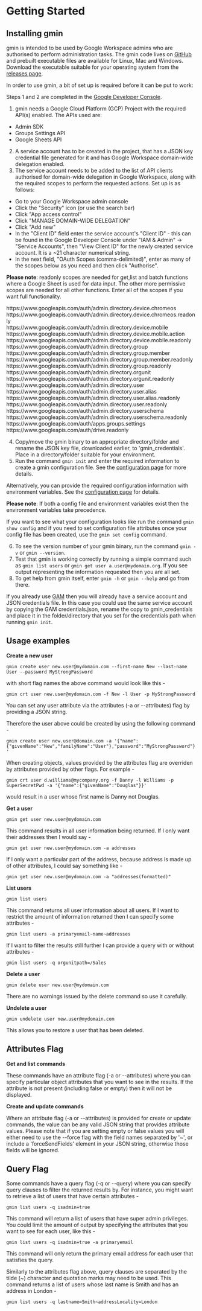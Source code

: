 # Getting Started

## Installing gmin
gmin is intended to be used by Google Workspace admins who are authorised to perform administration tasks. The gmin code lives on [GitHub](https://github.com/plusworx/gmin) and prebuilt executable files are available for Linux, Mac and Windows. Download the executable suitable for your operating system from the [releases page](https://github.com/plusworx/gmin/releases).

In order to use gmin, a bit of set up is required before it can be put to work:

Steps 1 and 2 are completed in the [Google Developer Console](https://console.developers.google.com/).

1. gmin needs a Google Cloud Platform (GCP) Project with the required API(s) enabled. The APIs used are:
* Admin SDK
* Groups Settings API
* Google Sheets API
2. A service account has to be created in the project, that has a JSON key credential file generated for it and has Google Workspace domain-wide delegation enabled.
3. The service account needs to be added to the list of API clients authorised for domain-wide delegation in Google Workspace, along with the required scopes to perform the requested actions. Set up is as follows:
* Go to your Google Workspace admin console
* Click the "Security" icon (or use the search bar)
* Click "App access control"
* Click "MANAGE DOMAIN-WIDE DELEGATION"
* Click "Add new"
* In the "Client ID" field enter the service account's "Client ID" - this can be found in the Google Developer Console under "IAM & Admin" -> "Service Accounts", then "View Client ID" for the newly created service account. It is a ~21 character numerical string.
* In the next field, "OAuth Scopes (comma-delimited)", enter as many of the scopes below as you need and then click "Authorise".

**Please note**: readonly scopes are needed for get,list and batch functions where a Google Sheet is used for data input. The other more permissive scopes are needed for all other functions. Enter all of the scopes if you want full functionality.

<div style="display: inline">https://www.googleapis.com/auth/admin.directory.device.chromeos</div><br />
<div style="display: inline">https://www.googleapis.com/auth/admin.directory.device.chromeos.readonly</div><br />
<div style="display: inline">https://www.googleapis.com/auth/admin.directory.device.mobile</div><br />
<div style="display: inline">https://www.googleapis.com/auth/admin.directory.device.mobile.action</div><br />
<div style="display: inline">https://www.googleapis.com/auth/admin.directory.device.mobile.readonly</div><br />
<div style="display: inline">https://www.googleapis.com/auth/admin.directory.group</div><br />
<div style="display: inline">https://www.googleapis.com/auth/admin.directory.group.member</div><br />
<div style="display: inline">https://www.googleapis.com/auth/admin.directory.group.member.readonly</div><br />
<div style="display: inline">https://www.googleapis.com/auth/admin.directory.group.readonly</div><br />
<div style="display: inline">https://www.googleapis.com/auth/admin.directory.orgunit</div><br />
<div style="display: inline">https://www.googleapis.com/auth/admin.directory.orgunit.readonly</div><br />
<div style="display: inline">https://www.googleapis.com/auth/admin.directory.user</div><br />
<div style="display: inline">https://www.googleapis.com/auth/admin.directory.user.alias</div><br />
<div style="display: inline">https://www.googleapis.com/auth/admin.directory.user.alias.readonly</div><br />
<div style="display: inline">https://www.googleapis.com/auth/admin.directory.user.readonly</div><br />
<div style="display: inline">https://www.googleapis.com/auth/admin.directory.userschema</div><br />
<div style="display: inline">https://www.googleapis.com/auth/admin.directory.userschema.readonly</div><br />
<div style="display: inline">https://www.googleapis.com/auth/apps.groups.settings</div><br />
<div style="display: inline">https://www.googleapis.com/auth/drive.readonly</div><br />

4. Copy/move the gmin binary to an appropriate directory/folder and rename the JSON key file, downloaded earlier, to 'gmin_credentials'. Place in a directory/folder suitable for your environment.
5. Run the command `gmin init` and enter the required information to create a gmin configuration file. See the [configuration page](configuration.md) for more details.

Alternatively, you can provide the required configuration information with environment variables. See the [configuration page](configuration.md) for details.

**Please note**: If both a config file and environment variables exist then the environment variables take precedence.

If you want to see what your configuration looks like run the command `gmin show config` and if you need to set configuration file attributes once your config file has been created, use the `gmin set config` command.

6. To see the version number of your gmin binary, run the command `gmin -v` or `gmin --version`.
7. Test that gmin is working correctly by running a simple command such as `gmin list users` or `gmin get user a.user@mydomain.org`. If you see output representing the information requested then you are all set.
8. To get help from gmin itself, enter `gmin -h` or `gmin --help` and go from there.

If you already use [GAM](https://github.com/jay0lee/GAM) then you will already have a service account and JSON credentials file. In this case you could use the same service account by copying the GAM credentials.json, rename the copy to gmin_credentials and place it in the folder/directory that you set for the credentials path when running `gmin init`.

## Usage examples

**Create a new user**

`gmin create user new.user@mydomain.com --first-name New --last-name User --password MyStrongPassword`

with short flag names the above command would look like this -

`gmin crt user new.user@mydomain.com -f New -l User -p MyStrongPassword`

You can set any user attribute via the attributes (-a or --attributes) flag by providing a JSON string.

Therefore the user above could be created by using the following command -

`gmin create user new.user@domain.com -a '{"name":{"givenName":"New","familyName":"User"},"password":"MyStrongPassword"}'`

When creating objects, values provided by the attributes flag are overriden by attributes provided by other flags. For example -

`gmin crt user d.williams@mycompany.org -f Danny -l Williams -p SuperSecretPwd -a '{"name":{"givenName":"Douglas"}}'`

would result in a user whose first name is Danny not Douglas.

**Get a user**

`gmin get user new.user@mydomain.com`

This command results in all user information being returned. If I only want their addresses then I would say -

`gmin get user new.user@mydomain.com -a addresses`

If I only want a particular part of the address, because address is made up of other attributes, I could say something like -

`gmin get user new.user@mydomain.com -a "addresses(formatted)"`

**List users**

`gmin list users`

This command returns all user information about all users. If I want to restrict the amount of information returned then I can specify some attributes -

`gmin list users -a primaryemail~name~addresses`

If I want to filter the results still further I can provide a query with or without attributes -

`gmin list users -q orgunitpath=/Sales`

**Delete a user**

`gmin delete user new.user@mydomain.com`

There are no warnings issued by the delete command so use it carefully.

**Undelete a user**

`gmin undelete user new.user@mydomain.com`

This allows you to restore a user that has been deleted.

## Attributes Flag

**Get and list commands**

These commands have an attribute flag (-a or --attributes) where you can specify particular object attributes that you want to see in the results. If the attribute is not present (including false or empty) then it will not be displayed.

**Create and update commands**

Where an attribute flag (-a or --attributes) is provided for create or update commands, the value can be any valid JSON string that provides attribute values. Please note that if you are setting empty or false values you will either need to use the --force flag with the field names separated by '~', or include a 'forceSendFields' element in your JSON string, otherwise those fields will be ignored.

## Query Flag

Some commands have a query flag (-q or --query) where you can specify query clauses to filter the returned results by. For instance, you might want to retrieve a list of users that have certain attributes -

`gmin list users -q isadmin=true`

This command will return a list of users that have super admin privileges. You could limit the amount of output by specifying the attributes that you want to see for each user, like this -

`gmin list users -q isadmin=true -a primaryemail`

This command will only return the primary email address for each user that satisfies the query.

Similarly to the attributes flag above, query clauses are separated by the tilde (~) character and quotation marks may need to be used. This command returns a list of users whose last name is Smith and has an address in London -

`gmin list users -q lastname=Smith~addressLocality=London`